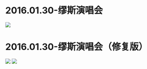 # 2016.01.30-缪斯演唱会
![](https://bilicoverimg.github.io/2016/2016.01.30-缪斯演唱会.png)
# 2016.01.30-缪斯演唱会（修复版）
![](https://bilicoverimg.github.io/2016/2016.01.30-缪斯演唱会（修复版）.jpg)
![](https://bilicoverimg.github.io/2016/2016.01.30-缪斯演唱会（修复版平板截图）.png)
